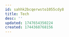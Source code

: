```yaml
---
id: sahhk2bcqerwsto1055cdy8
title: Tech
desc: ''
updated: 1747654350224
created: 1744368768156
---
```




